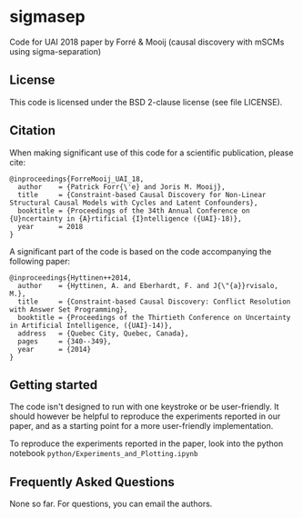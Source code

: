 # sigmasep
Code for UAI 2018 paper by Forré &amp; Mooij (causal discovery with mSCMs using sigma-separation)

## License
This code is licensed under the BSD 2-clause license (see file LICENSE).

## Citation
When making significant use of this code for a scientific publication, please cite:

    @inproceedings{ForreMooij_UAI_18,
      author    = {Patrick Forr{\'e} and Joris M. Mooij},
      title     = {Constraint-based Causal Discovery for Non-Linear Structural Causal Models with Cycles and Latent Confounders},
      booktitle = {Proceedings of the 34th Annual Conference on {U}ncertainty in {A}rtificial {I}ntelligence ({UAI}-18)},
      year      = 2018
    }

A significant part of the code is based on the code accompanying the following paper:

    @inproceedings{Hyttinen++2014,
      author    = {Hyttinen, A. and Eberhardt, F. and J{\"{a}}rvisalo, M.},
      title     = {Constraint-based Causal Discovery: Conflict Resolution with Answer Set Programming},
      booktitle = {Proceedings of the Thirtieth Conference on Uncertainty in Artificial Intelligence, ({UAI}-14)},
      address   = {Quebec City, Quebec, Canada},
      pages     = {340--349},
      year      = {2014}
    }

## Getting started
The code isn't designed to run with one keystroke or be user-friendly. It should however
be helpful to reproduce the experiments reported in our paper, and as a starting point
for a more user-friendly implementation.

To reproduce the experiments reported in the paper, look into the python notebook 
`python/Experiments_and_Plotting.ipynb`

## Frequently Asked Questions
None so far. For questions, you can email the authors.
